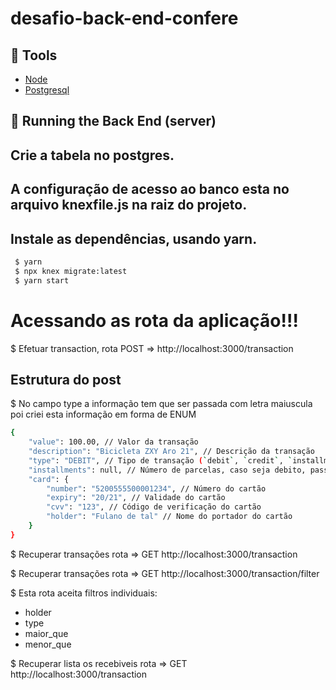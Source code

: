 # desafio-back-end-confere

## 🔨 Tools

- [Node](https://nodejs.org/en/)
- [Postgresql](https://www.postgresql.org/docs/)

## 🚀 Running the Back End (server)


## Crie a tabela no postgres.
## A configuração de acesso ao  banco esta no arquivo knexfile.js na raiz do projeto.

## Instale as dependências, usando yarn.
```bash
 $ yarn
 $ npx knex migrate:latest
 $ yarn start

 ```
 
 # Acessando as rota da aplicação!!!

$ Efetuar transaction, rota POST => http://localhost:3000/transaction

## Estrutura do post
$ No campo type a informação tem que ser passada com letra maiuscula poi criei esta informação em forma de ENUM

```bash
{
	"value": 100.00, // Valor da transação
	"description": "Bicicleta ZXY Aro 21", // Descrição da transação
	"type": "DEBIT", // Tipo de transação (`debit`, `credit`, `installment_credit`)
	"installments": null, // Número de parcelas, caso seja debito, passar `null`
	"card": {
		"number": "5200555500001234", // Número do cartão
		"expiry": "20/21", // Validade do cartão
		"cvv": "123", // Código de verificação do cartão
		"holder": "Fulano de tal" // Nome do portador do cartão
	}
}
 ```
 
 $ Recuperar transações rota => GET http://localhost:3000/transaction
 
 $ Recuperar transações rota => GET http://localhost:3000/transaction/filter
 
 $ Esta rota aceita filtros individuais:
 * holder
 * type
 * maior_que
 * menor_que

$ Recuperar lista os recebiveis rota => GET http://localhost:3000/transaction
